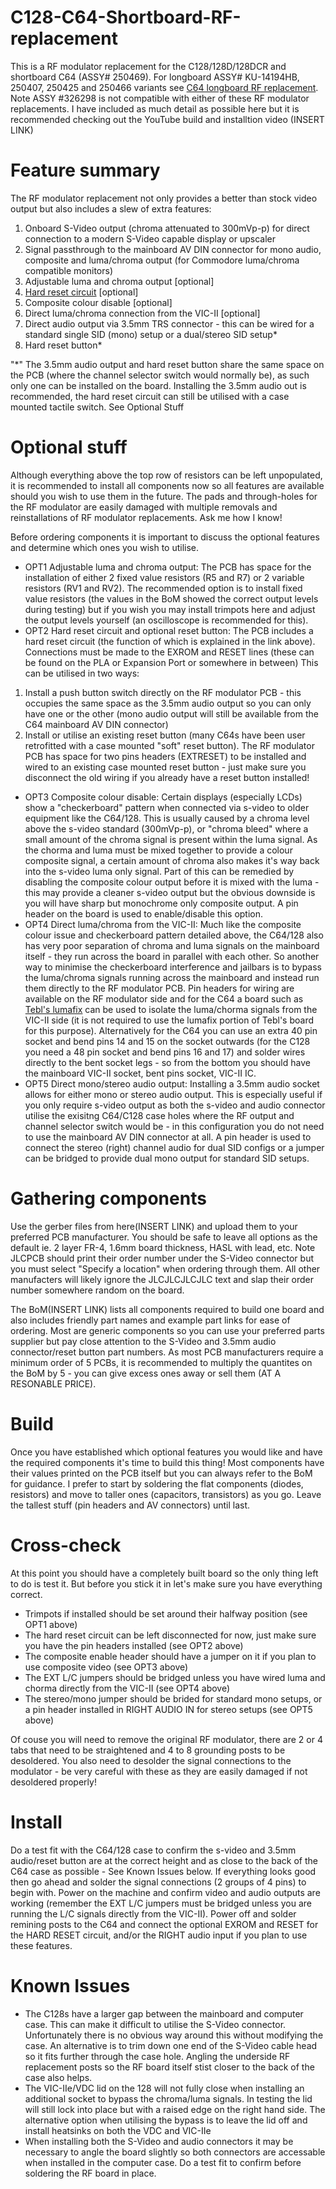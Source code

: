 # C128-C64-Shortboard-RF-replacement
This is a RF modulator replacement for the C128/128D/128DCR and shortboard C64 (ASSY# 250469). For longboard ASSY# KU-14194HB, 250407, 250425 and 250466 variants see [C64 longboard RF replacement](https://github.com/TheRetroChannel/C64-Longboard-RF-replacement). Note ASSY #326298 is not compatible with either of these RF modulator replacements. I have included as much detail as possible here but it is recommended checking out the YouTube build and installtion video (INSERT LINK)

# Feature summary
The RF modulator replacement not only provides a better than stock video output but also includes a slew of extra features:
1. Onboard S-Video output (chroma attenuated to 300mVp-p) for direct connection to a modern S-Video capable display or upscaler
2. Signal passthrough to the mainboard AV DIN connector for mono audio, composite and luma/chroma output (for Commodore luma/chroma compatible monitors)
3. Adjustable luma and chroma output [optional]
4. [Hard reset circuit](https://ist.uwaterloo.ca/~schepers/MJK/hard_reset.html) [optional]
5. Composite colour disable [optional]
6. Direct luma/chroma connection from the VIC-II [optional]
7. Direct audio output via 3.5mm TRS connector - this can be wired for a standard single SID (mono) setup or a dual/stereo SID setup*
8. Hard reset button*

"*" The 3.5mm audio output and hard reset button share the same space on the PCB (where the channel selector switch would normally be), as such only one can be installed on the board. Installing the 3.5mm audio out is recommended, the hard reset circuit can still be utilised with a case mounted tactile switch. See Optional Stuff

# Optional stuff
Although everything above the top row of resistors can be left unpopulated, it is recommended to install all components now so all features are available should you wish to use them in the future. The pads and through-holes for the RF modulator are easily damaged with multiple removals and reinstallations of RF modulator replacements. Ask me how I know!

Before ordering components it is important to discuss the optional features and determine which ones you wish to utilise.
* OPT1 Adjustable luma and chroma output: The PCB has space for the installation of either 2 fixed value resistors (R5 and R7) or 2 variable resistors (RV1 and RV2). The recommended option is to install fixed value resistors (the values in the BoM showed the correct output levels during testing) but if you wish you may install trimpots here and adjust the output levels yourself (an oscilloscope is recommended for this). 
* OPT2 Hard reset circuit and optional reset button: The PCB includes a hard reset circuit (the function of which is explained in the link above). Connections must be made to the EXROM and RESET lines (these can be found on the PLA or Expansion Port or somewhere in between) This can be utilised in two ways: 
1. Install a push button switch directly on the RF modulator PCB - this occupies the same space as the 3.5mm audio output so you can only have one or the other (mono audio output will still be available from the C64 mainboard AV DIN connector)
2. Install or utilise an existing reset button (many C64s have been user retrofitted with a case mounted "soft" reset button). The RF modulator PCB has space for two pins headers (EXTRESET) to be installed and wired to an existing case mounted reset button - just make sure you disconnect the old wiring if you already have a reset button installed!
* OPT3 Composite colour disable: Certain displays (especially LCDs) show a "checkerboard" pattern when connected via s-video to older equipment like the C64/128. This is usually caused by a chroma level above the s-video standard (300mVp-p), or "chroma bleed" where a small amount of the chroma signal is present within the luma signal. As the chorma and luma must be mixed together to provide a colour composite signal, a certain amount of chroma also makes it's way back into the s-video luma only signal. Part of this can be remedied by disabling the composite colour output before it is mixed with the luma - this may provide a cleaner s-video output but the obvious downside is you will have sharp but monochrome only composite output. A pin header on the board is used to enable/disable this option.
* OPT4 Direct luma/chroma from the VIC-II: Much like the composite colour issue and checkerboard pattern detailed above, the C64/128 also has very poor separation of chroma and luma signals on the mainboard itself - they run across the board in parallel with each other. So another way to minimise the checkerboard interference and jailbars is to bypass the luma/chroma signals running across the mainboard and instead run them directly to the RF modulator PCB. Pin headers for wiring are available on the RF modulator side and for the C64 a board such as [Tebl's lumafix](https://github.com/tebl/C64-Lumafix) can be used to isolate the luma/chorma signals from the VIC-II side (it is not required to use the lumafix portion of Tebl's board for this purpose). Alternatively for the C64 you can use an extra 40 pin socket and bend pins 14 and 15 on the socket outwards (for the C128 you need a 48 pin socket and bend pins 16 and 17) and solder wires directly to the bent socket legs - so from the bottom you should have the mainboard VIC-II socket, bent pins socket, VIC-II IC.
* OPT5 Direct mono/stereo audio output: Installing a 3.5mm audio socket allows for either mono or stereo audio output. This is especially useful if you only require s-video output as both the s-video and audio connector utilise the exisitng C64/C128 case holes where the RF output and channel selector switch would be - in this configuration you do not need to use the mainboard AV DIN connector at all. A pin header is used to connect the stereo (right) channel audio for dual SID configs or a jumper can be bridged to provide dual mono output for standard SID setups.
 
# Gathering components
Use the gerber files from here(INSERT LINK) and upload them to your preferred PCB manufacturer. You should be safe to leave all options as the default ie. 2 layer FR-4, 1.6mm board thickness, HASL with lead, etc. Note JLCPCB should print their order number under the S-Video connector but you must select "Specify a location" when ordering through them. All other manufacters will likely ignore the JLCJLCJLCJLC text and slap their order number somewhere random on the board.

The BoM(INSERT LINK) lists all components required to build one board and also includes friendly part names and example part links for ease of ordering. Most are generic components so you can use your preferred parts supplier but pay close attention to the S-Video and 3.5mm audio connector/reset button part numbers. As most PCB manufacturers require a minimum order of 5 PCBs, it is recommended to multiply the quantites on the BoM by 5 - you can give excess ones away or sell them (AT A RESONABLE PRICE). 

# Build
Once you have established which optional features you would like and have the required components it's time to build this thing! Most components have their values printed on the PCB itself but you can always refer to the BoM for guidance. I prefer to start by soldering the flat components (diodes, resistors) and move to taller ones (capacitors, transistors) as you go. Leave the tallest stuff (pin headers and AV connectors) until last.

# Cross-check
At this point you should have a completely built board so the only thing left to do is test it. But before you stick it in let's make sure you have everything correct.
* Trimpots if installed should be set around their halfway position (see OPT1 above)
* The hard reset circuit can be left disconnected for now, just make sure you have the pin headers installed (see OPT2 above)
* The composite enable header should have a jumper on it if you plan to use composite video (see OPT3 above)
* The EXT L/C jumpers should be bridged unless you have wired luma and chorma directly from the VIC-II (see OPT4 above)
* The stereo/mono jumper should be brided for standard mono setups, or a pin header installed in RIGHT AUDIO IN for stereo setups (see OPT5 above)

Of couse you will need to remove the original RF modulator, there are 2 or 4 tabs that need to be straightened and 4 to 8 grounding posts to be desoldered. You also need to desolder the signal connections to the modulator - be very careful with these as they are easily damaged if not desoldered properly!

# Install
Do a test fit with the C64/128 case to confirm the s-video and 3.5mm audio/reset button are at the correct height and as close to the back of the C64 case as possible - See Known Issues below. If everything looks good then go ahead and solder the signal connections (2 groups of 4 pins) to begin with. Power on the machine and confirm video and audio outputs are working (remember the EXT L/C jumpers must be bridged unless you are running the L/C signals directly from the VIC-II). Power off and solder remining posts to the C64 and connect the optional EXROM and RESET for the HARD RESET circuit, and/or the RIGHT audio input if you plan to use these features.

# Known Issues
* The C128s have a larger gap between the mainboard and computer case. This can make it difficult to utilise the S-Video connector. Unfortunately there is no obvious way around this without modifying the case. An alternative is to trim down one end of the S-Video cable head so it fits further through the case hole. Angling the underside RF replacement posts so the RF board itself stist closer to the back of the case also helps.
* The VIC-IIe/VDC lid on the 128 will not fully close when installing an additional socket to bypass the chroma/luma signals. In testing the lid will still lock into place but with a raised edge on the right hand side. The alternative option when utilising the bypass is to leave the lid off and install heatsinks on both the VDC and VIC-IIe
* When installing both the S-Video and audio connectors it may be necessary to angle the board slightly so both connectors are accessable when installed in the computer case. Do a test fit to confirm before soldering the RF board in place.
